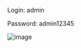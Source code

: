 Login: admin

Password: admin12345

![image](https://user-images.githubusercontent.com/74614955/128049354-e3c075b0-950b-42b5-8105-61d6d50849c9.png)
